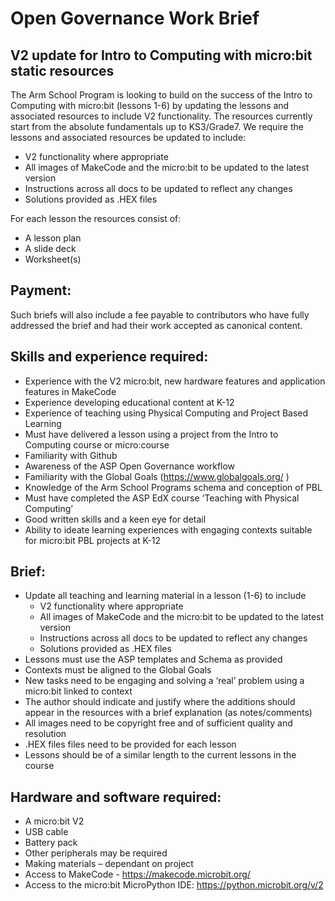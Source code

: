 # Open Governance Work Brief 

## V2 update for Intro to Computing with micro:bit static resources
The Arm School Program is looking to build on the success of the Intro to Computing with micro:bit (lessons 1-6) by updating the lessons and associated resources to include V2 functionality.
 The resources currently start from the absolute fundamentals up to KS3/Grade7. We require the lessons and associated resources be updated to include:
- V2 functionality where appropriate
- All images of MakeCode and the micro:bit to be updated to the latest version
- Instructions across all docs to be updated to reflect any changes
- Solutions provided as .HEX files

For each lesson the resources consist of:
- A lesson plan
- A slide deck
- Worksheet(s)

## Payment:
Such briefs will also include a fee payable to contributors who have fully addressed the brief and had their work accepted as canonical content.

## Skills and experience required:
- Experience with the V2 micro:bit, new hardware features and application features in MakeCode 
- Experience developing educational content at K-12
- Experience of teaching using Physical Computing and Project Based Learning
- Must have delivered a lesson using a project from the Intro to Computing course or micro:course
- Familiarity with Github
- Awareness of the ASP Open Governance workflow
- Familiarity with the Global Goals (https://www.globalgoals.org/ )
- Knowledge of the Arm School Programs schema and conception of PBL
- Must have completed the ASP EdX course ‘Teaching with Physical Computing’
- Good written skills and a keen eye for detail
- Ability to ideate learning experiences with engaging contexts suitable for micro:bit PBL projects at K-12

## Brief:
- Update all teaching and learning material in a lesson (1-6) to include
  - V2 functionality where appropriate
  - All images of MakeCode and the micro:bit to be updated to the latest version
  - Instructions across all docs to be updated to reflect any changes
  - Solutions provided as .HEX files
- Lessons must use the ASP templates and Schema as provided
- Contexts must be aligned to the Global Goals
- New tasks need to be engaging and solving a ‘real’ problem using a micro:bit linked to context
- The author should indicate and justify where the additions should appear in the resources with a brief explanation (as notes/comments)
- All images need to be copyright free and of sufficient quality and resolution
- .HEX files files need to be provided for each lesson
- Lessons should be of a similar length to the current lessons in the course

## Hardware and software required:
- A micro:bit V2
- USB cable
- Battery pack
- Other peripherals may be required
- Making materials – dependant on project
- Access to MakeCode - https://makecode.microbit.org/ 
- Access to the micro:bit MicroPython IDE: https://python.microbit.org/v/2 


